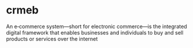 # crmeb
An e‑commerce system—short for electronic commerce—is the integrated digital framework that enables businesses and individuals to buy and sell products or services over the internet
